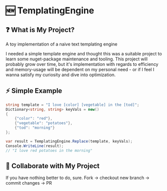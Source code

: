 # 🆕 TemplatingEngine

## ❓ What is My Project?
A toy implementation of a naive text templating engine

I needed a simple template engine and thought this was a suitable project to learn some nuget-package maintenance and tooling. This project will probably grow over time, but it's implementation with regards to efficiency and memory-usage will be dependent on my personal need - or if I feel I wanna satisfy my curiosity and dive into optimization.

## ⚡ Simple Example
```csharp
string template = "I love [color] [vegetable] in the [tod]";
Dictionary<string, string> keyVals = new()
{
    {"color": "red"},
    {"vegetable": "potatoes"},
    {"tod": "morning"}
};

var result = TemplatingEngine.Replace(template, keyVals);
Console.WriteLine(result);
// "I love red potatoes in the morning"
```

## 🤝 Collaborate with My Project
If you have nothing better to do, sure. Fork -> checkout new branch -> commit changes -> PR 
